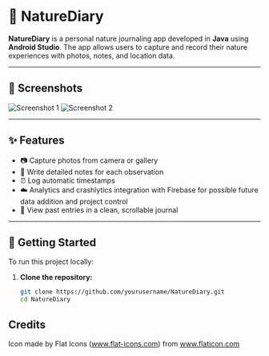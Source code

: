 # 🌿 NatureDiary

**NatureDiary** is a personal nature journaling app developed in **Java** using **Android Studio**. 
The app allows users to capture and record their nature experiences with photos, notes, and location data.

---

## 📸 Screenshots

<!-- Add your screenshots here -->
![Screenshot 1](path/to/screenshot1.png)
![Screenshot 2](path/to/screenshot2.png)

---

## ✨ Features

- 📷 Capture photos from camera or gallery  
- 📝 Write detailed notes for each observation  
- ⏰ Log automatic timestamps
- ☁️ Analytics and crashlytics integration with Firebase for possible future data addition and project control
- 📖 View past entries in a clean, scrollable journal  

---

## 🚀 Getting Started

To run this project locally:

1. **Clone the repository:**
   ```bash
   git clone https://github.com/yourusername/NatureDiary.git
   cd NatureDiary

## Credits
Icon made by Flat Icons (www.flat-icons.com) from www.flaticon.com
